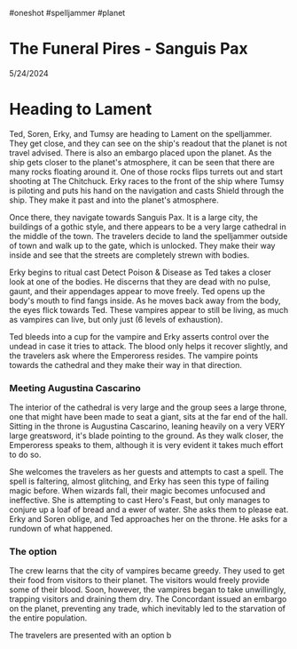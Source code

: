#oneshot #spelljammer #planet
# The Funeral Pires - Sanguis Pax
5/24/2024

# Heading to Lament 
Ted, Soren, Erky, and Tumsy are heading to Lament on the spelljammer. They get close, and they can see on the ship's readout that the planet is not travel advised. There is also an embargo placed upon the planet. As the ship gets closer to the planet's atmosphere, it can be seen that there are many rocks floating around it. One of those rocks flips turrets out and start shooting at The Chitchuck. Erky races to the front of the ship where Tumsy is piloting and puts his hand on the navigation and casts Shield through the ship. They make it past and into the planet's atmosphere.

Once there, they navigate towards Sanguis Pax. It is a large city, the buildings of a gothic style, and there appears to be a very large cathedral in the middle of the town. The travelers decide to land the spelljammer outside of town and walk up to the gate, which is unlocked. They make their way inside and see that the streets are completely strewn with bodies.

Erky begins to ritual cast Detect Poison & Disease as Ted takes a closer look at one of the bodies. He discerns that they are dead with no pulse, gaunt, and their appendages appear to move freely. Ted opens up the body's mouth to find fangs inside. As he moves back away from the body, the eyes flick towards Ted. These vampires appear to still be living, as much as vampires can live, but only just (6 levels of exhaustion).

Ted bleeds into a cup for the vampire and Erky asserts control over the undead in case it tries to attack. The blood only helps it recover slightly, and the travelers ask where the Emperoress resides. The vampire points towards the cathedral and they make their way in that direction.

### Meeting Augustina Cascarino
The interior of the cathedral is very large and the group sees a large throne, one that might have been made to seat a giant, sits at the far end of the hall. Sitting in the throne is Augustina Cascarino, leaning heavily on a very VERY large greatsword, it's blade pointing to the ground. As they walk closer, the Emperoress speaks to them, although it is very evident it takes much effort to do so.

She welcomes the travelers as her guests and attempts to cast a spell. The spell is faltering, almost glitching, and Erky has seen this type of failing magic before. When wizards fall, their magic becomes unfocused and ineffective. She is attempting to cast Hero's Feast, but only manages to conjure up a loaf of bread and a ewer of water. She asks them to please eat. Erky and Soren oblige, and Ted approaches her on the throne. He asks for a rundown of what happened. 

### The option
The crew learns that the city of vampires became greedy. They used to get their food from visitors to their planet. The visitors would freely provide some of their blood. Soon, however, the vampires began to take unwillingly, trapping visitors and draining them dry. The Concordant issued an embargo on the planet, preventing any trade, which inevitably led to the starvation of the entire population. 

The travelers are presented with an option b